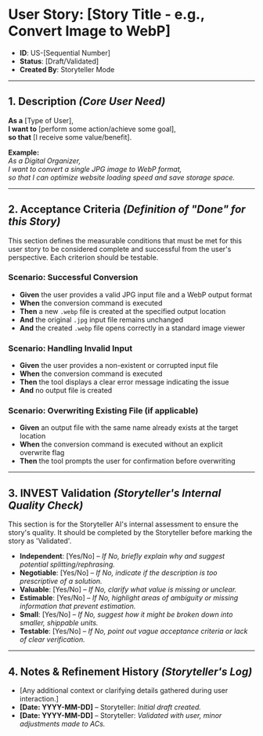 # User Story: [Story Title - e.g., Convert Image to WebP]

- **ID**: US-[Sequential Number]
- **Status**: [Draft/Validated]
- **Created By**: Storyteller Mode

---

## 1. Description _(Core User Need)_

**As a** [Type of User],  
**I want to** [perform some action/achieve some goal],  
**so that** [I receive some value/benefit].

**Example:**  
_As a Digital Organizer,_  
_I want to convert a single JPG image to WebP format,_  
_so that I can optimize website loading speed and save storage space._

---

## 2. Acceptance Criteria _(Definition of "Done" for this Story)_

This section defines the measurable conditions that must be met for this user story to be considered complete and successful from the user's perspective. Each criterion should be testable.

### Scenario: Successful Conversion

- **Given** the user provides a valid JPG input file and a WebP output format
- **When** the conversion command is executed
- **Then** a new `.webp` file is created at the specified output location
- **And** the original `.jpg` input file remains unchanged
- **And** the created `.webp` file opens correctly in a standard image viewer

### Scenario: Handling Invalid Input

- **Given** the user provides a non-existent or corrupted input file
- **When** the conversion command is executed
- **Then** the tool displays a clear error message indicating the issue
- **And** no output file is created

### Scenario: Overwriting Existing File (if applicable)

- **Given** an output file with the same name already exists at the target location
- **When** the conversion command is executed without an explicit overwrite flag
- **Then** the tool prompts the user for confirmation before overwriting

---

## 3. INVEST Validation _(Storyteller's Internal Quality Check)_

This section is for the Storyteller AI's internal assessment to ensure the story's quality. It should be completed by the Storyteller before marking the story as 'Validated'.

- **Independent**: [Yes/No] – _If No, briefly explain why and suggest potential splitting/rephrasing._
- **Negotiable**: [Yes/No] – _If No, indicate if the description is too prescriptive of a solution._
- **Valuable**: [Yes/No] – _If No, clarify what value is missing or unclear._
- **Estimable**: [Yes/No] – _If No, highlight areas of ambiguity or missing information that prevent estimation._
- **Small**: [Yes/No] – _If No, suggest how it might be broken down into smaller, shippable units._
- **Testable**: [Yes/No] – _If No, point out vague acceptance criteria or lack of clear verification._

---

## 4. Notes & Refinement History _(Storyteller's Log)_

- [Any additional context or clarifying details gathered during user interaction.]
- **[Date: YYYY-MM-DD]** – Storyteller: _Initial draft created._
- **[Date: YYYY-MM-DD]** – Storyteller: _Validated with user, minor adjustments made to ACs._
